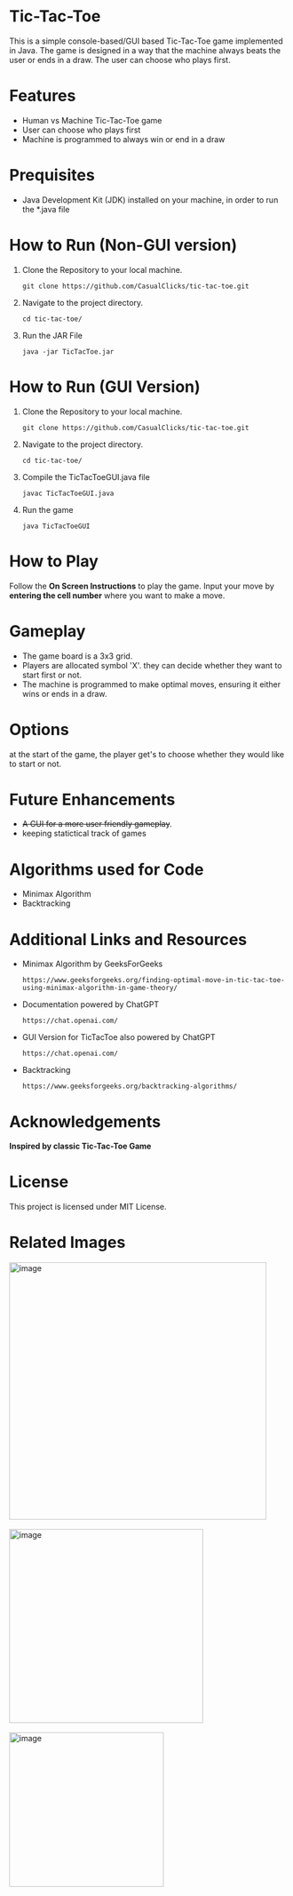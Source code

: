 # Tic-Tac-Toe
This is a simple console-based/GUI based Tic-Tac-Toe game implemented in Java. The game is designed in a way that the machine always beats the user or ends in a draw. The user can choose who plays first.


# Features
<ul>
  <li>Human vs Machine Tic-Tac-Toe game</li>
  <li>User can choose who plays first</li>
  <li>Machine is programmed to always win or end in a draw</li>
</ul>

# Prequisites
<ul>
  <li>Java Development Kit (JDK) installed on your machine, in order to run the *.java file</li>
</ul>


# How to Run (Non-GUI version)
<ol>
  <li>
    Clone the Repository to your local machine.
    
    git clone https://github.com/CasualClicks/tic-tac-toe.git
  </li>
  <li>
    Navigate to the project directory.

    cd tic-tac-toe/
  </li>
  <li>
    Run the JAR File

    java -jar TicTacToe.jar
  </li>
</ol>

# How to Run (GUI Version)
<ol>
  <li>
    Clone the Repository to your local machine.
    
    git clone https://github.com/CasualClicks/tic-tac-toe.git
  </li>
  <li>
    Navigate to the project directory.

    cd tic-tac-toe/
  </li>
  <li>
    Compile the TicTacToeGUI.java file

    javac TicTacToeGUI.java
  </li>
  <li>
    Run the game

    java TicTacToeGUI
  </li>
</ol>

# How to Play
Follow the __On Screen Instructions__ to play the game. Input your move by **entering the cell number** where you want to make a move.

# Gameplay
<ul>
  <li>
    The game board is a 3x3 grid.
  </li>
  <li>
    Players are allocated symbol 'X'. they can decide whether they want to start first or not.
  </li>
  <li>
    The machine is programmed to make optimal moves, ensuring it either wins or ends in a draw.
  </li>
</ul>

# Options
at the start of the game, the player get's to choose whether they would like to start or not.

# Future Enhancements
<ul>
  <li>
    <s>A GUI for a more user friendly gameplay</s>.
  </li>
  <li>
    keeping statictical track of games
  </li>
</ul>

# Algorithms used for Code
<ul>
  <li>
    Minimax Algorithm
  </li>
  <li>
    Backtracking
  </li>
</ul>

# Additional Links and Resources
<ul>
  <li>
    Minimax Algorithm by GeeksForGeeks

    https://www.geeksforgeeks.org/finding-optimal-move-in-tic-tac-toe-using-minimax-algorithm-in-game-theory/
  </li>
  <li>
    Documentation powered by ChatGPT

    https://chat.openai.com/
  </li>
  <li>
    GUI Version for TicTacToe also powered by ChatGPT

    https://chat.openai.com/
  </li>
  <li>
    Backtracking

    https://www.geeksforgeeks.org/backtracking-algorithms/
  </li>
</ul>

# Acknowledgements
__Inspired by classic Tic-Tac-Toe Game__

# License
This project is licensed under MIT License.


# Related Images
<img width="463" alt="image" src="https://github.com/CasualClicks/tic-tac-toe/assets/63722402/bd9c7e3a-df08-4ff7-946a-9045b715757a">
<br>
<br>
<img width="349" alt="image" src="https://github.com/CasualClicks/tic-tac-toe/assets/63722402/07e5099d-80a9-4507-b0cb-1716af369c01">
<br>
<br>
<img width="278" alt="image" src="https://github.com/CasualClicks/tic-tac-toe/assets/63722402/b2687a1c-1a43-403f-b11e-7756883745fd">




